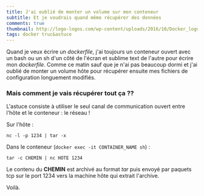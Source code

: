 ```yaml
---
title: J'ai oublié de monter un volume sur mon conteneur
subtitle: Et je voudrais quand même récupérer des données
comments: true
thumbnail: http://logo-logos.com/wp-content/uploads/2016/10/Docker_logo_logotype.png
tags: docker truc&astuce
---
```


Quand je veux écrire un *dockerfile*, j'ai toujours un conteneur ouvert avec un bash ou un sh d'un côté de l'écran et sublime text de l'autre pour écrire mon *dockerfile*.  Comme ce matin sauf que je n'ai pas beaucoup dormi et j'ai oublié de monter un volume hôte pour récupérer ensuite mes fichiers de configuration longuement modifiés.

### Mais comment je vais récupérer tout ça ??

L'astuce consiste à utiliser le seul canal de communication ouvert entre l'hôte et le conteneur : le réseau !

Sur l'hôte :

```shell
nc -l -p 1234 | tar -x
```

Dans le conteneur (`docker exec -it CONTAINER_NAME sh`) :

```shell
tar -c CHEMIN | nc HOTE 1234 
```

Le contenu du **CHEMIN** est archivé au format *tar* puis envoyé par paquets tcp sur le port 1234 vers la machine hôte qui extrait l'archive.

Voilà.
